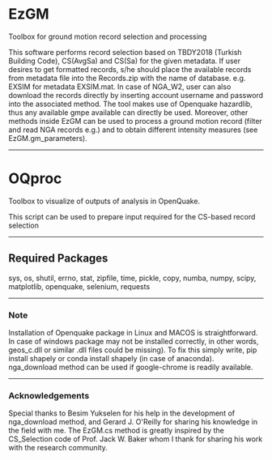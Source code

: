 # EzGM
Toolbox for ground motion record selection and processing

This software performs record selection based on TBDY2018 (Turkish Building Code), CS(AvgSa) and CS(Sa)
for the given metadata. If user desires to get formatted records,
s/he should place the available records from metadata file into the Records.zip with the name of database.
e.g. EXSIM for metadata EXSIM.mat. In case of NGA_W2, user can also download the records directly by inserting account username and password into the associated method.
The tool makes use of Openquake hazardlib, thus any available gmpe available can directly be used.
Moreover, other methods inside EzGM can be used to process a ground motion record (filter and read NGA records e.g.) and to obtain different intensity measures (see EzGM.gm_parameters). 
***

# OQproc
Toolbox to visualize of outputs of analysis in OpenQuake.

This script can be used to prepare input required for the CS-based record selection
***


## Required Packages
sys,
os,
shutil,
errno,
stat,
zipfile,
time,
pickle,
copy,
numba,
numpy,
scipy,
matplotlib,
openquake,
selenium,
requests
***

### Note
Installation of Openquake package in Linux and MACOS is straightforward. In case of windows package may not be installed correctly, in other words, geos_c.dll or similar .dll files could be missing). To fix this simply write, pip install shapely or conda install shapely (in case of anaconda). nga_download method can be used if google-chrome is readily available.
***

### Acknowledgements
Special thanks to Besim Yukselen for his help in the development of nga_download method, and Gerard J. O'Reilly for sharing his knowledge in the field with me. The EzGM.cs method is greatly inspired by the CS_Selection code of Prof. Jack W. Baker whom I thank for sharing his work with the research community.